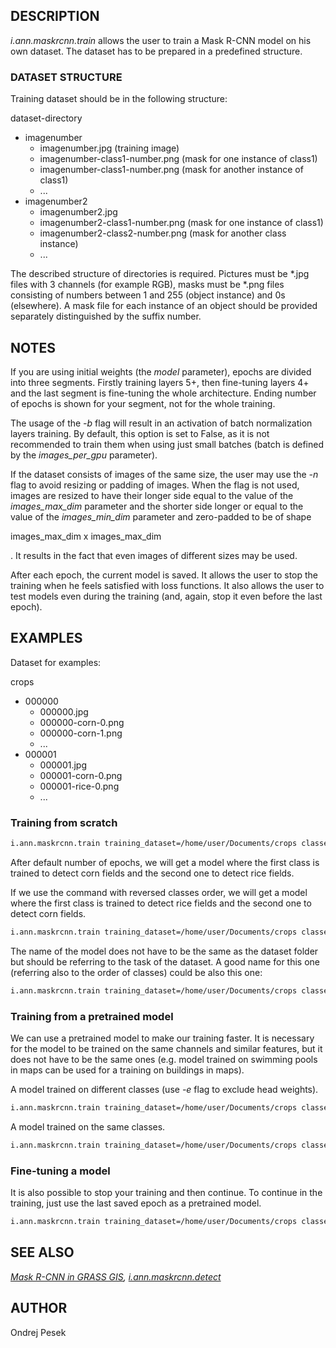 ## DESCRIPTION

*i.ann.maskrcnn.train* allows the user to train a Mask R-CNN model on
his own dataset. The dataset has to be prepared in a predefined
structure.

### DATASET STRUCTURE

Training dataset should be in the following structure:

dataset-directory

- imagenumber
  - imagenumber.jpg (training image)
  - imagenumber-class1-number.png (mask for one instance of class1)
  - imagenumber-class1-number.png (mask for another instance of
        class1)
  - ...
- imagenumber2
  - imagenumber2.jpg
  - imagenumber2-class1-number.png (mask for one instance of class1)
  - imagenumber2-class2-number.png (mask for another class instance)
  - ...

The described structure of directories is required. Pictures must be
\*.jpg files with 3 channels (for example RGB), masks must be \*.png
files consisting of numbers between 1 and 255 (object instance) and 0s
(elsewhere). A mask file for each instance of an object should be
provided separately distinguished by the suffix number.

## NOTES

If you are using initial weights (the *model* parameter), epochs are
divided into three segments. Firstly training layers 5+, then
fine-tuning layers 4+ and the last segment is fine-tuning the whole
architecture. Ending number of epochs is shown for your segment, not for
the whole training.

The usage of the *-b* flag will result in an activation of batch
normalization layers training. By default, this option is set to False,
as it is not recommended to train them when using just small batches
(batch is defined by the *images\_per\_gpu* parameter).

If the dataset consists of images of the same size, the user may use the
*-n* flag to avoid resizing or padding of images. When the flag is not
used, images are resized to have their longer side equal to the value of
the *images\_max\_dim* parameter and the shorter side longer or equal to
the value of the *images\_min\_dim* parameter and zero-padded to be of
shape

images\_max\_dim x images\_max\_dim

. It results in the fact that even images of different sizes may be
used.

After each epoch, the current model is saved. It allows the user to stop
the training when he feels satisfied with loss functions. It also allows
the user to test models even during the training (and, again, stop it
even before the last epoch).

## EXAMPLES

Dataset for examples:

crops

- 000000
  - 000000.jpg
  - 000000-corn-0.png
  - 000000-corn-1.png
  - ...
- 000001
  - 000001.jpg
  - 000001-corn-0.png
  - 000001-rice-0.png
  - ...

### Training from scratch

```sh
i.ann.maskrcnn.train training_dataset=/home/user/Documents/crops classes=corn,rice logs=/home/user/Documents/logs name=crops
```

After default number of epochs, we will get a model where the first
class is trained to detect corn fields and the second one to detect rice
fields.

If we use the command with reversed classes order, we will get a model
where the first class is trained to detect rice fields and the second
one to detect corn fields.

```sh
i.ann.maskrcnn.train training_dataset=/home/user/Documents/crops classes=rice,corn logs=/home/user/Documents/logs name=crops
```

The name of the model does not have to be the same as the dataset folder
but should be referring to the task of the dataset. A good name for this
one (referring also to the order of classes) could be also this one:

```sh
i.ann.maskrcnn.train training_dataset=/home/user/Documents/crops classes=rice,corn logs=/home/user/Documents/logs name=rice_corn
```

### Training from a pretrained model

We can use a pretrained model to make our training faster. It is
necessary for the model to be trained on the same channels and similar
features, but it does not have to be the same ones (e.g. model trained
on swimming pools in maps can be used for a training on buildings in
maps).

A model trained on different classes (use *-e* flag to exclude head
weights).

```sh
i.ann.maskrcnn.train training_dataset=/home/user/Documents/crops classes=corn,rice logs=/home/user/Documents/logs name=crops model=/home/user/Documents/models/buildings.h5 -e
```

A model trained on the same classes.

```sh
i.ann.maskrcnn.train training_dataset=/home/user/Documents/crops classes=corn,rice logs=/home/user/Documents/logs name=crops model=/home/user/Documents/models/corn_rice.h5
```

### Fine-tuning a model

It is also possible to stop your training and then continue. To continue
in the training, just use the last saved epoch as a pretrained model.

```sh
i.ann.maskrcnn.train training_dataset=/home/user/Documents/crops classes=corn,rice logs=/home/user/Documents/logs name=crops model=/home/user/Documents/models/mask_rcnn_crops_0005.h5
```

## SEE ALSO

*[Mask R-CNN in GRASS GIS](i.ann.maskrcnn.md),
[i.ann.maskrcnn.detect](i.ann.maskrcnn.detect.md)*

## AUTHOR

Ondrej Pesek
